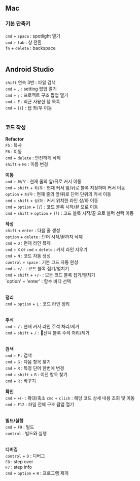 ## Mac
### 기본 단축키  
`cmd` + `space` : spotlight 열기  
`cmd` + `tab` : 창 전환  
`fn` + `delete` : backspace
<br/>
<br/>

## Android Studio  
`shift` 연속 3번 : 파일 검색  
`cmd` + `,` : setting 팝업 열기  
`cmd` + `;` : 프로젝트 구조 팝업 열기  
`cmd` + `E` : 최근 사용한 탭 목록  
`cmd` + `[`/`]` : 탭 좌/우 이동  
<br/>

### 코드 작성  
**Refactor**  
`F5` : 복사  
`F6` : 이동  
`cmd` + `delete` : 안전하게 삭제    
`shift` + `F6` : 이름 변경 
<br/>  

**이동**         
`cmd` + `좌`/`우` : 현재 줄의 앞/뒤로 커서 이동  
`cmd` + `shift` + `좌`/`우` : 현재 커서 앞/뒤로 블록 지정하며 커서 이동  
`option` + `좌`/`우` : 현재 줄의 앞/뒤로 단어 단위의 커서 이동  
`cmd` + `shift` + `상`/`하` : 커서 위치한 라인 상/하 이동  
`cmd` + `option` + `[`/`]` : 코드 블록 시작/끝 으로 이동  
`cmd` + `shift` + `option` + `[`/`]` : 코드 블록 시작/끝 으로 블럭 선택 이동 
<br/>

**작성**  
`shift` + `enter` : 다음 줄 생성  
`option` + `delete` : 단어 시작/끝까지 삭제  
`cmd` + `D` : 현재 라인 복제  
`cmd` + `X` or `cmd` + `delete` : 커서 라인 지우기  
`cmd` + `N` : 코드 자동 생성    
`control` + `space` : 기본 코드 자동 완성    
`cmd` + `+/-` : 코드 블록 접기/펼치기  
`cmd` + `shift` + `+/-` : 모든 코드 블록 접기/펼치기  
`option' + 'enter' : 함수 바디 선택  
<br/>

**정리**  
`cmd` + `option` + `L` : 코드 라인 정리  
<br/>

**주석**           
`cmd` + `/` : 현재 커서 라인 주석 처리/제거  
`cmd` + `shift` + `/` : 선택 블록 주석 처리/제거   
<br/>

**검색**    
`cmd` + `F` : 검색  
`cmd` + `G` : 다음 항목 찾기  
`cmd` + `R` : 특정 단어 한번에 변경   
`cmd` + `shift` + `R` : 이전 항목 찾기  
`cmd` + `R` : 바꾸기 
<br/>

**확인**  
`cmd` + `+`/`-` : 확대/축소
`cmd` + `click` : 해당 코드 상세 내용 조회 및 이동  
`cmd` + `F12` : 파일 전체 구조 팝업 열기  
<br/>

**빌드/실행**  
`cmd` + `F9` : 빌드  
`control` : 빌드와 실행  
<br/>

**디버깅**  
`control` + `D` : 디버그  
`F8` : step over      
`F7` : step info  
`cmd` + `option` + `R` : 프로그램 재개  
<br/>   

